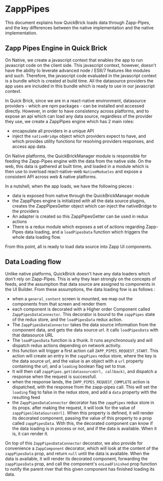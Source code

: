# ZappPipes

This document explains how QuickBrick loads data through Zapp-Pipes, and the key differences between the native implementation and the native implementation.

## Zapp Pipes Engine in Quick Brick

On Native, we create a javascript context that enables the app to run javascript code on the client side. This javascript context, however, doesn't have the ability to leverate advanced node / ES6/7 features like modules and such. Therefore, the javascript code evaluated in the javascript context is a bundle which is created at build time. All the datasource providers the app uses are included in this bundle which is ready to use in our javascript context.

In Quick Brick, since we are in a react-native environment, datasource providers - which are npm packages - can be installed and accessed directly. However, in order to have consistency across platforms, and to expose an api which can load any data source, regardless of the provider they use, we create a ZappPipes engine which has 2 main roles:

- encapsulate all providers in a unique API
- inject the `nativeBridge` object which providers expect to have, and which provides utility functions for resolving providers responses, and access app data.

On Native platforms, the QuickBrickManager module is responsible for feeding the Zapp-Pipes engine with the data from the native side. On the web, this data is gathered at built time, and loaded in a module which is then use to overload react-native-web `NativeModueles` and expose a consistent API across web & native platforms.

In a nutshell, when the app loads, we have the following pieces :

- data is exposed from native through the QuickBrickManager module
- the ZappPipes engine is initialized with all the data source plugins, creates the ZappPipesGetter object which can inject the nativeBridge to the providers
- An adapter is created so this ZappPipesGetter can be used in redux actions
- There is a redux module which exposes a set of actions regarding Zapp-Pipes data loading, and a `loadPipesData` function which triggers the whole data loading flow.

From this point, all is ready to load data source into Zapp UI components.

## Data Loading flow

Unlike native platforms, QuickBrick doesn't have any data loaders which don't rely on Zapp-Pipes. This is why they lean strongly on the concepts of feeds, and the assumption that data source are assigned to components in the UI Builder.
From these assumptions, the data loading fow is as follows :

- when a `general_content` screen is mounted, we map out the components from that screen and render them
- each component is decorated with a Higher order Component called `ZappPipesDataConnector`. This decorator is bound to the `zappPipes` state of the redux store, and the `loadPipesData` redux action.
- The `ZappPipesDataConnector` takes the data source information from the component data, and gets the data source url. it calls `loadPipesData` with that datasource URL
- The `loadPipesData` function is a thunk. It runs asynchronously and will dispatch redux actions depending on network activity.
- this function will trigger a first action call `ZAPP_PIPES_REQUEST_START`. This action will create an entry in the `zappPipes` redux store, where the key is the data source url, and the value is an object with a `url` property containing the url, and a `loading` boolean flag set to true.
- It will then call `zappPipes.get(datasourceUrl, callback)`, and dispatch a response when the request is successfull.
- when the response lands, the `ZAPP_PIPES_REQUEST_COMPLETE` action is dispatched, with the response from the zapp-pipes call. This will set the `loading` flag to false in the redux store, and add a `data` property with the resulting feed
- the `ZappPipesDataConnector` decorator has the `zappPipes` redux store in its props. after making the request, it will look for the value of `zappPipes[dataSourceUrl]`. When this property is defined, it will render its decorated component, passing the value of this property to a prop called `zappPipesData`. With this, the decorated component can know if the data loading is in process or not, and if the data is available. When it is, it can render it.

On top of this `ZappPipesDataConnector` decorator, we also provide for convenience a `ZappComponent` decorator, which will look at the content of the `zappPipesData` prop, and return `null` until the data is available. When the data is available, it will render its decorated component, forwarding the `zappPipesData` prop, and call the component's `onLoadFinished` prop function to notify the parent river that this given component has finished loading its data.
